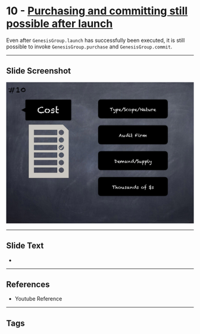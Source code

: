 
# 10 - [Purchasing and committing still possible after launch](./Purchasing%20and%20committing%20still%20possible%20after%20launch.md)

 Even after `GenesisGroup.launch` has successfully been executed, it is still possible to invoke `GenesisGroup.purchase` and `GenesisGroup.commit`.


___
## Slide Screenshot
![010.png](../../images/6.Audit%20Techniques%20and%20Tools%20101/010.png)
___
## Slide Text
- 
___
## References
- Youtube Reference
___
## Tags

